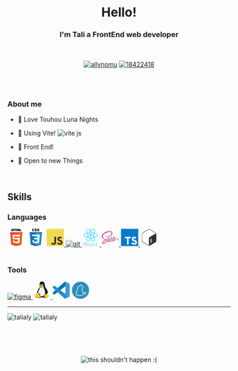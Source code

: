 <h1 align="center"> Hello! </h1>
<h3 align="center"> I'm Tali a FrontEnd web developer </h3>

<br />
<p align="center">
<a href="https://twitter.com/allynomu" target="blank"><img align="center" src="https://raw.githubusercontent.com/rahuldkjain/github-profile-readme-generator/master/src/images/icons/Social/twitter.svg" alt="allynomu" height="30" width="40" /></a>
<a href="https://stackoverflow.com/users/18422418" target="blank"><img align="center" src="https://raw.githubusercontent.com/rahuldkjain/github-profile-readme-generator/master/src/images/icons/Social/stack-overflow.svg" alt="18422418" height="30" width="40" /></a>
</p>

<br>
<br>


### About me

- 💙 Love Touhou Luna Nights

- 👀 Using Vite! <img src="https://vitejs.dev/logo.svg" alt="vite js" width="20px">

- 🌸 Front End!

- 🍰 Open to new Things

<br>


## Skills

<div>
   <h3> Languages </h3>

  
  <a href="https://www.w3.org/html/" target="_blank" rel="noreferrer">
    <img src="https://raw.githubusercontent.com/devicons/devicon/master/icons/html5/html5-original-wordmark.svg" alt="html5" width="40" height="40"/></a>
  <a href="https://www.w3schools.com/css/" target="_blank" rel="noreferrer"> 
    <img src="https://raw.githubusercontent.com/devicons/devicon/master/icons/css3/css3-original-wordmark.svg" alt="css3" width="40" height="40"/></a>
    <a href="https://developer.mozilla.org/en-US/docs/Web/JavaScript" target="_blank" rel="noreferrer">
      <img src="https://raw.githubusercontent.com/devicons/devicon/master/icons/javascript/javascript-original.svg" alt="javascript" width="40" height="40"/> </a>
  <a href="https://git-scm.com/" target="_blank" rel="noreferrer">
    <img src="https://www.vectorlogo.zone/logos/git-scm/git-scm-icon.svg" alt="git" width="40" height="40"/> </a>
  <a href="https://reactjs.org/" target="_blank" rel="noreferrer">
    <img src="https://raw.githubusercontent.com/devicons/devicon/master/icons/react/react-original-wordmark.svg" alt="react" width="40" height="40"/> </a>
  <a href="https://sass-lang.com" target="_blank" rel="noreferrer">
    <img src="https://raw.githubusercontent.com/devicons/devicon/master/icons/sass/sass-original.svg" alt="sass" width="40" height="40"/> </a>
  <a href="https://www.typescriptlang.org/" target="_blank" rel="noreferrer">
    <img src="https://raw.githubusercontent.com/devicons/devicon/master/icons/typescript/typescript-original.svg" alt="typescript" width="40" height="40"/> </a> 
  <a href="#"> 
    <img src="https://raw.githubusercontent.com/devicons/devicon/master/icons/bash/bash-original.svg" alt="bash" width="40" height="40" /></a>
</div>

<br />
  
<div>
  <h3> Tools </h3>

  
  <a href="https://www.figma.com/" target="_blank" rel="noreferrer"> 
      <img src="https://www.vectorlogo.zone/logos/figma/figma-icon.svg" alt="figma" width="40" height="40"/> </a>
  <a href="https://www.linux.org/" target="_blank" rel="noreferrer"> 
      <img src="https://raw.githubusercontent.com/devicons/devicon/master/icons/linux/linux-original.svg" alt="linux" width="40" height="40"/> </a>
  <a href="https://code.visualstudio.com/">
      <img src="https://raw.githubusercontent.com/devicons/devicon/master/icons/vscode/vscode-original.svg" alt="vscode" width="40" height="40" /></a>
  <a href="https://yarnpkg.org"> 
    <img src="https://raw.githubusercontent.com/devicons/devicon/master/icons/yarn/yarn-original.svg" alt="yarn" width="40" height="40"/></a>
</div>


<hr>

<div>

<p><img align="left" src="https://github-readme-stats.vercel.app/api/top-langs?username=talialy&show_icons=true&theme=tokyonight&locale=en&layout=compact" alt="talialy" /></p>

<p>&nbsp;<img src="https://github-readme-stats.vercel.app/api?username=talialy&show_icons=true&theme=tokyonight&locale=en" alt="talialy" /></p>

</div>

<br /><br /><br />
<div align=center>
  <img src="https://user-images.githubusercontent.com/92195207/180657984-24e5f67b-0565-4aef-adac-fc6a881519f7.svg" alt="this shouldn't happen :(" />
<div />

